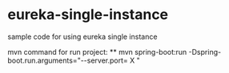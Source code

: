 # eureka-single-instance
sample code for using eureka single instance

mvn command for run project:
**  mvn spring-boot:run -Dspring-boot.run.arguments="--server.port= X "
